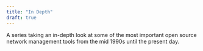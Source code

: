 ```yaml
---
title: "In Depth"
draft: true
---
```


A series taking an in-depth look at some of the most important open source network management tools from the mid 1990s until the present day.

